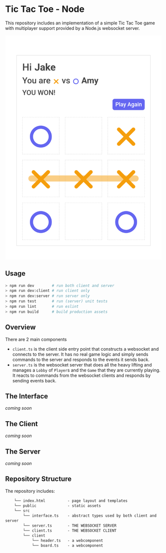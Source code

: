 # Tic Tac Toe - Node

This repository includes an implementation of a simple Tic Tac Toe game with multiplayer support
provided by a Node.js websocket server.

![screenshot](./doc/mobile.png)

## Usage

```bash
> npm run dev        # run both client and server
> npm run dev:client # run client only
> npm run dev:server # run server only
> npm run test       # run (server) unit tests
> npm run lint       # run eslint
> npm run build      # build production assets
```

## Overview

There are 2 main components

  * `client.ts` is the client side entry point that constructs a websocket
    and connects to the server. It has no real game logic and simply sends commands
    to the server and responds to the events it sends back.
  * `server.ts` is the websocket server that does all the heavy lifting and manages
    a `Lobby` of `Player`s and the `Game` that they are currently playing. It reacts
    to commands from the websocket clients and responds by sending events back.

## The Interface

_coming soon_

## The Client

_coming soon_

## The Server

_coming soon_


## Repository Structure

The repository includes:

```console
    └── index.html          - page layout and templates
    └── public              - static assets 
    └── src
        └── interface.ts    - abstract types used by both client and server
        └── server.ts       - THE WEBSOCKET SERVER
        └── client.ts       - THE WEBSOCKET CLIENT
        └── client
            └── header.ts   - a webcomponent
            └── board.ts    - a webcomponent
```
